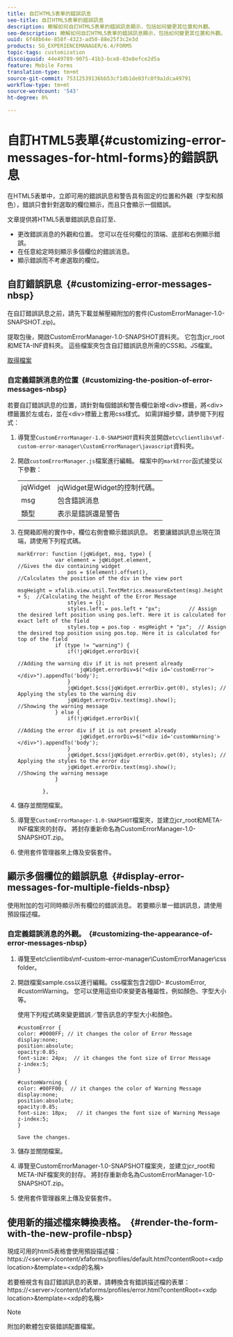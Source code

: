 ```yaml
---
title: 自訂HTML5表單的錯誤訊息
seo-title: 自訂HTML5表單的錯誤訊息
description: 瞭解如何自訂HTML5表單的錯誤訊息顯示，包括如何變更其位置和外觀。
seo-description: 瞭解如何自訂HTML5表單的錯誤訊息顯示，包括如何變更其位置和外觀。
uuid: 6f48b64e-858f-4323-ad50-88e25f3c2e3d
products: SG_EXPERIENCEMANAGER/6.4/FORMS
topic-tags: customization
discoiquuid: 44e49789-9075-41b3-bce8-03e8efce2d5a
feature: Mobile Forms
translation-type: tm+mt
source-git-commit: 75312539136bb53cf1db1de03fc0f9a1dca49791
workflow-type: tm+mt
source-wordcount: '543'
ht-degree: 0%

---
```



# 自訂HTML5表單{#customizing-error-messages-for-html-forms}的錯誤訊息

在HTML5表單中，立即可用的錯誤訊息和警告具有固定的位置和外觀（字型和顏色），錯誤只會針對選取的欄位顯示，而且只會顯示一個錯誤。

文章提供將HTML5表單錯誤訊息自訂至、

* 更改錯誤消息的外觀和位置。 您可以在任何欄位的頂端、底部和右側顯示錯誤。
* 在任意給定時刻顯示多個欄位的錯誤消息。
* 顯示錯誤而不考慮選取的欄位。

## 自訂錯誤訊息  {#customizing-error-messages-nbsp}

在自訂錯誤訊息之前，請先下載並解壓縮附加的套件(CustomErrorManager-1.0-SNAPSHOT.zip)。

提取包後，開啟CustomErrorManager-1.0-SNAPSHOT資料夾。 它包含jcr_root和META-INF資料夾。 這些檔案夾包含自訂錯誤訊息所需的CSS和。JS檔案。

[取得檔案](assets/customerrormanager-1.0-snapshot.zip)

### 自定義錯誤消息的位置  {#customizing-the-position-of-error-messages-nbsp}

若要自訂錯誤訊息的位置，請針對每個錯誤和警告欄位新增&lt;div>標籤，將&lt;div>標籤置於左或右，並在&lt;div>標籤上套用css樣式。 如需詳細步驟，請參閱下列程式：

1. 導覽至`CustomErrorManager-1.0-SNAPSHOT`資料夾並開啟`etc\clientlibs\mf-custom-error-manager\CustomErrorManager\javascript`資料夾。
1. 開啟`customErrorManager.js`檔案進行編輯。 檔案中的`markError`函式接受以下參數：

   |  |  |
   |---|---|
   | jqWidget | jqWidget是Widget的控制代碼。 |
   | msg | 包含錯誤消息 |
   | 類型 | 表示是錯誤還是警告 |

1. 在開箱即用的實作中，欄位右側會顯示錯誤訊息。 若要讓錯誤訊息出現在頂端，請使用下列程式碼。

   ```
   markError: function (jqWidget, msg, type) {
               var element = jqWidget.element,                                //Gives the div containing widget
                   pos = $(element).offset(),                          //Calculates the position of the div in the view port
                                                                   msgHeight = xfalib.view.util.TextMetrics.measureExtent(msg).height + 5;  //Calculating the height of the Error Message
                   styles = {};
                   styles.left = pos.left + "px";         // Assign the desired left position using pos.left. Here it is calculated for exact left of the field 
                   styles.top = pos.top - msgHeight + "px";  // Assign the desired top position using pos.top. Here it is calculated for top of the field 
               if (type != "warning") {
                   if(!jqWidget.errorDiv){
                                                                                   //Adding the warning div if it is not present already
                       jqWidget.errorDiv=$("<div id='customError'></div>").appendTo('body');
                   }
                   jqWidget.$css(jqWidget.errorDiv.get(0), styles); // Applying the styles to the warning div
                   jqWidget.errorDiv.text(msg).show();                     //Showing the warning message
               } else {
                   if(!jqWidget.errorDiv){
                                                                                   //Adding the error div if it is not present already
                       jqWidget.errorDiv=$("<div id='customWarning'></div>").appendTo('body');
                   }
                   jqWidget.$css(jqWidget.errorDiv.get(0), styles); // Applying the styles to the error div
                   jqWidget.errorDiv.text(msg).show();                     //Showing the warning message
               }
   
           },
   ```

1. 儲存並關閉檔案。
1. 導覽至`CustomErrorManager-1.0-SNAPSHOT`檔案夾，並建立jcr_root和META-INF檔案夾的封存。 將封存重新命名為CustomErrorManager-1.0-SNAPSHOT.zip。
1. 使用套件管理器來上傳及安裝套件。

## 顯示多個欄位的錯誤訊息  {#display-error-messages-for-multiple-fields-nbsp}

使用附加的包可同時顯示所有欄位的錯誤消息。 若要顯示單一錯誤訊息，請使用預設描述檔。

### 自定義錯誤消息的外觀。  {#customizing-the-appearance-of-error-messages-nbsp}

1. 導覽至etc\clientlibs\mf-custom-error-manager\CustomErrorManager\css folder。

1. 開啟檔案sample.css以進行編輯。css檔案包含2個ID- #customError, #customWarning。 您可以使用這些ID來變更各種屬性，例如顏色、字型大小等。

   使用下列程式碼來變更錯誤／警告訊息的字型大小和顏色。

   ```
   #customError {
   color: #0000FF; // it changes the color of Error Message
   display:none;
   position:absolute;
   opacity:0.85;
   font-size: 24px;  // it changes the font size of Error Message
   z-index:5;
   }
   
   #customWarning {
   color: #00FF00;  // it changes the color of Warning Message
   display:none;
   position:absolute;
   opacity:0.85;
   font-size: 18px;   // it changes the font size of Warning Message
   z-index:5;
   }
   
   Save the changes.
   ```

1. 儲存並關閉檔案。
1. 導覽至CustomErrorManager-1.0-SNAPSHOT檔案夾，並建立jcr_root和META-INF檔案夾的封存。 將封存重新命名為CustomErrorManager-1.0-SNAPSHOT.zip。
1. 使用套件管理器來上傳及安裝套件。

## 使用新的描述檔來轉換表格。  {#render-the-form-with-the-new-profile-nbsp}

現成可用的html5表格會使用預設描述檔：https://&lt;server>/content/xfaforms/profiles/default.html?contentRoot=&lt;xdp location>&amp;template=&lt;xdp的名稱>

若要檢視含有自訂錯誤訊息的表單，請轉換含有錯誤描述檔的表單：https://&lt;server>/content/xfaforms/profiles/error.html?contentRoot=&lt;xdp location>&amp;template=&lt;xdp的名稱>

>[!NOTE]
>
>附加的軟體包安裝錯誤配置檔案。

